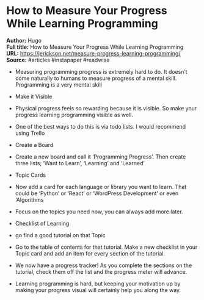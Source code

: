 # How to Measure Your Progress While Learning Programming

**Author:** Hugo  
**Full title:** How to Measure Your Progress While Learning Programming  
**URL:** https://jerickson.net/measure-progress-learning-programming/  
**Source:** #articles #instapaper #readwise

- Measuring programming progress is extremely hard to do. It doesn’t come naturally to humans to measure progress of a mental skill. Programming is a very mental skill 
   
- Make it Visible 
   
- Physical progress feels so rewarding because it is visible. So make your progress learning programming visible as well. 
   
- One of the best ways to do this is via todo lists. I would recommend using Trello 
   
- Create a Board 
   
- Create a new board and call it ‘Programming Progress’. Then create three lists; ‘Want to Learn’, ‘Learning’ and ‘Learned’ 
   
- Topic Cards 
   
- Now add a card for each language or library you want to learn. That could be ‘Python’ or ‘React’ or ‘WordPress Development’ or even ‘Algorithms 
   
- Focus on the topics you need now, you can always add more later. 
   
- Checklist of Learning 
   
- go find a good tutorial on that Topic 
   
- Go to the table of contents for that tutorial. Make a new checklist in your Topic card and add an item for every section of the tutorial. 
   
- We now have a progress tracker! As you complete the sections on the tutorial, check them off the list and the progress meter will advance. 
   
- Learning programming is hard, but keeping your motivation up by making your progress visual will certainly help you along the way. 
   
